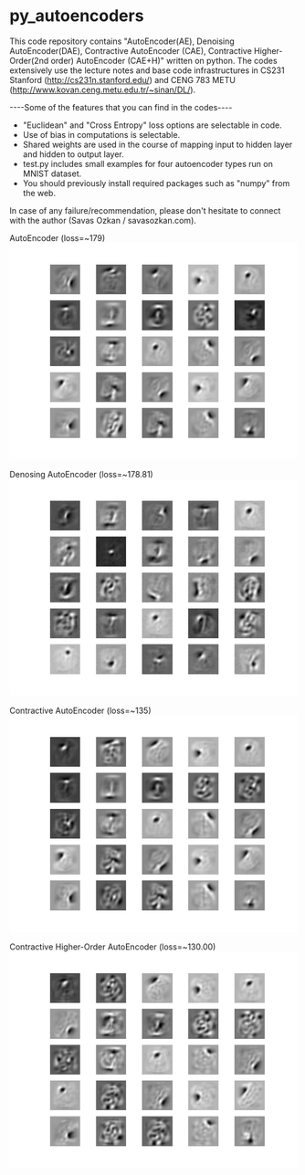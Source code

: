 # py_autoencoders

This code repository contains "AutoEncoder(AE), Denoising AutoEncoder(DAE), Contractive AutoEncoder (CAE), Contractive Higher-Order(2nd order) AutoEncoder (CAE+H)" written on python. The codes extensively use the lecture notes and base code infrastructures in CS231 Stanford (http://cs231n.stanford.edu/) and CENG 783 METU (http://www.kovan.ceng.metu.edu.tr/~sinan/DL/).

----Some of the features that you can find in the codes----
- "Euclidean" and "Cross Entropy" loss options are selectable in code. 
- Use of bias in computations is selectable.
- Shared weights are used in the course of mapping input to hidden layer and hidden to output layer.
- test.py includes small examples for four autoencoder types run on MNIST dataset.
- You should previously install required packages such as "numpy" from the web.

In case of any failure/recommendation, please don't hesitate to connect with the author (Savas Ozkan / savasozkan.com).

AutoEncoder (loss=~179)
![alt tag](https://github.com/savasozkan/py_autoencoders/blob/master/results/ae_filter.png)

Denosing AutoEncoder (loss=~178.81)
![alt tag](https://github.com/savasozkan/py_autoencoders/blob/master/results/dae_filter.png)

Contractive AutoEncoder (loss=~135)
![alt tag](https://github.com/savasozkan/py_autoencoders/blob/master/results/cae_filter.png)

Contractive Higher-Order AutoEncoder (loss=~130.00)
![alt tag](https://github.com/savasozkan/py_autoencoders/blob/master/results/cae_h_filter.png)
